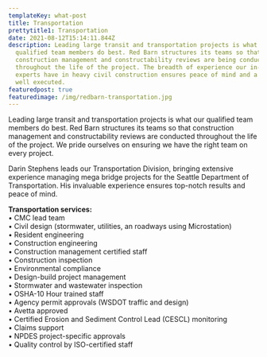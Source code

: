 ```yaml
---
templateKey: what-post
title: Transportation
prettytitle1: Transportation
date: 2021-08-12T15:14:11.844Z
description: Leading large transit and transportation projects is what our
  qualified team members do best. Red Barn structures its teams so that
  construction management and constructability reviews are being conducted
  throughout the life of the project. The breadth of experience our in-house
  experts have in heavy civil construction ensures peace of mind and a project
  well executed.
featuredpost: true
featuredimage: /img/redbarn-transportation.jpg
---
```

Leading large transit and transportation projects is what our qualified team members do best. Red Barn structures its teams so that construction management and constructability reviews are conducted throughout the life of the project. We pride ourselves on ensuring we have the right team on every project.   

Darin Stephens leads our Transportation Division, bringing extensive experience managing mega bridge projects for the Seattle Department of Transportation. His invaluable experience ensures top-notch results and peace of mind.

**Transportation services:**  
• CMC lead team  
• Civil design (stormwater, utilities, an roadways using Microstation)  
• Resident engineering  
• Construction engineering  
• Construction management certified staff  
• Construction inspection  
• Environmental compliance  
• Design-build project management  
• Stormwater and wastewater inspection  
• OSHA-10 Hour trained staff  
• Agency permit approvals (WSDOT traffic and design)  
• Avetta approved  
• Certified Erosion and Sediment Control Lead (CESCL) monitoring  
• Claims support  
• NPDES project-specific approvals  
• Quality control by ISO-certified staff